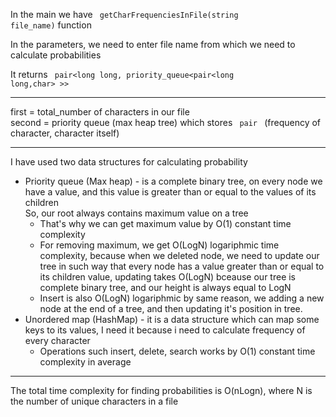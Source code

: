 In the main we have <code> getCharFrequenciesInFile(string file_name)</code> function <br>

In the parameters, we need to enter file name from which we need to calculate probabilities <br>
  
It returns <code> pair<long long, priority_queue<pair<long long,char> >> </code> <br>
<hr>
first = total_number of characters in our file <br>
second = priority queue (max heap tree) which stores <code> pair<long long, char> </code> (frequency of character, character itself) <br>
<hr>
I have used two data structures for calculating probability
<ul>
  <li> Priority queue (Max heap) - is a complete binary tree, on every node we have a value, and this value is greater than or equal to the values of its children <br>
       So, our root always contains maximum value on a tree<br>
       <ul>
         <li>That's why we can get maximum value by O(1) constant time complexity<br></li>
          <li>For removing maximum, we get O(LogN) logariphmic time complexity, because when we deleted node, we need to update our tree in such way that every node has a value greater than or equal to its children value, updating takes O(LogN) bceause our tree is complete binary tree, and our height is always equal to LogN <br></li>
          <li>Insert is also O(LogN) logariphmic by same reason, we adding a new node at the end of a tree, and then updating it's position in tree. <br></li>
      </ul>
  </li>
  <li>
    Unordered map (HashMap) - it is a data structure which can map some keys to its values, I need it because i need to calculate frequency of every character <br>
    <ul>
      <li>Operations such insert, delete, search works by O(1) constant time complexity in average<br></li>
    </ul>
  </li>
</ul>
  
 <hr>
  
 The total time complexity for finding probabilities is O(nLogn), where N is the number of unique characters in a file
